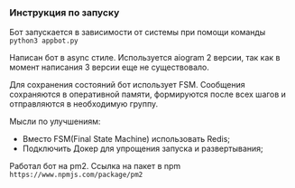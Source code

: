 ### Инструкция по запуску 

Бот запускается в зависимости от системы при помощи команды `python3 appbot.py` 

Написан бот в async стиле. 
Используется aiogram 2 версии, так как в момент написания 3 версии еще не существовало.

Для сохранения состояний бот использует FSM. Сообщения сохраняются в оперативной памяти, формируются после всех шагов и отправляются в необходимую группу. 

Мысли по улучшениям:
- Вместо FSM(Final State Machine) использовать Redis;
- Подключить Докер для упрощения запуска и развертывания;

Работал бот на pm2. 
Ссылка на пакет в npm `https://www.npmjs.com/package/pm2`

